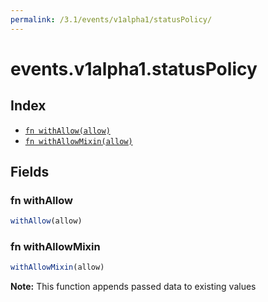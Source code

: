 ```yaml
---
permalink: /3.1/events/v1alpha1/statusPolicy/
---
```


# events.v1alpha1.statusPolicy



## Index

* [`fn withAllow(allow)`](#fn-withallow)
* [`fn withAllowMixin(allow)`](#fn-withallowmixin)

## Fields

### fn withAllow

```ts
withAllow(allow)
```



### fn withAllowMixin

```ts
withAllowMixin(allow)
```



**Note:** This function appends passed data to existing values